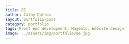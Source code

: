 ```yaml
---
title: EE
author: Cathy Dutton
layout: portfolio-post
category: portfolio
tags: Front end development, Magento, Website design
image: ../assets/img/portfolio/ee.jpg
---
```

